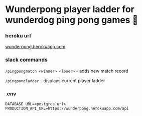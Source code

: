 # Wunderpong player ladder for wunderdog ping pong games 🏓


### heroku url
[wunderpong.herokuapp.com](http://wunderpong.herokuapp.com/)

### slack commands

`/pingpongmatch <winner> <loser>` -  adds new match record

`/pingpongladder` - displays current player ladder




### .env
```
DATABASE_URL=<postgres url>
PRODUCTION_API_URL=https://wunderpong.herokuapp.com/api
```
